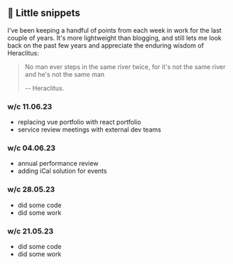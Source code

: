 ## 📅 Little snippets

I've been keeping a handful of points from each week in work for the last couple of years. It's more lightweight than blogging, and still lets me look back on the past few years and appreciate the enduring wisdom of Heraclitus:

> No man ever steps in the same river twice, for it's not the same river and he's not the same man
>
> -- Heraclitus.

### w/c 11.06.23
- replacing vue portfolio with react portfolio
- service review meetings with external dev teams

### w/c 04.06.23
- annual performance review
- adding iCal solution for events

### w/c 28.05.23
- did some code
- did some work

### w/c 21.05.23
- did some code
- did some work